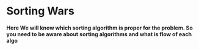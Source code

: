 # Sorting Wars 
**Here We will know which sorting algorithm is proper for the problem. So you need to be aware about sorting algorithms and what is flow of each algo**

